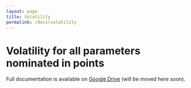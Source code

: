 ```yaml
---
layout: page
title: Volatility
permalink: /docs/volatility
---
```


# Volatility for all parameters nominated in points

Full documentation is available on [Google Drive](https://docs.google.com/document/d/1ww1M97H54IBwtCKZDhxtqsTsrtEMKofXHMEWMGCyZNs) (will be moved here soon).
